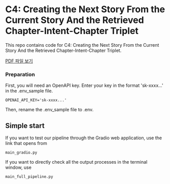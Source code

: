# C4: Creating the Next Story From the Current Story And the Retrieved Chapter-Intent-Chapter Triplet

This repo contains code for C4: Creating the Next Story From the Current Story And the Retrieved Chapter-Intent-Chapter Triplet.

[PDF 파일 보기](./README_data/1_Main%20Module.pdf)

### Preparation

First, you will need an OpenAPI key. Enter your key in the format 'sk-xxxx...' in the .env_sample file.
```
OPENAI_API_KEY='sk-xxxx...'
```
Then, rename the .env_sample file to .env.

## Simple start

If you want to test our pipeline through the Gradio web application, use the link that opens from
```
main_gradio.py
```
If you want to directly check all the output processes in the terminal window, use
```
main_full_pipeline.py
```